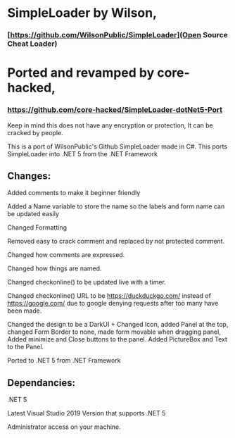 
# SimpleLoader by Wilson, 
### [https://github.com/WilsonPublic/SimpleLoader](Open Source Cheat Loader) 

# Ported and revamped by core-hacked, 
### https://github.com/core-hacked/SimpleLoader-dotNet5-Port  

 Keep in mind this does not have any encryption or protection, It can be cracked by people. 

 This is a port of WilsonPublic's Github SimpleLoader made in C#. This ports SimpleLoader into .NET 5 from the .NET Framework


 ## Changes:
 
 Added comments to make it beginner friendly

 Added a Name variable to store the name so the labels and form name can be updated easily
 
 Changed Formatting
 
 Removed easy to crack comment and replaced by not protected comment.
 
 Changed how comments are expressed.
 
 Changed how things are named.
 
 Changed checkonline() to be updated live with a timer.
 
 Changed checkonline() URL to be https://duckduckgo.com/ instead of https://google.com/ due to google denying requests after too many have been made.
 
 Changed the design to be a DarkUI + Changed Icon, added Panel at the top, changed Form Border to none, made form movable when dragging panel, Added minimize and Close buttons to the panel. Added PictureBox and Text to the Panel.
 
 Ported to .NET 5 from .NET Framework

 ## Dependancies:
 
 .NET 5 
 
 Latest Visual Studio 2019 Version that supports .NET 5
 
 Administrator access on your machine.

 
